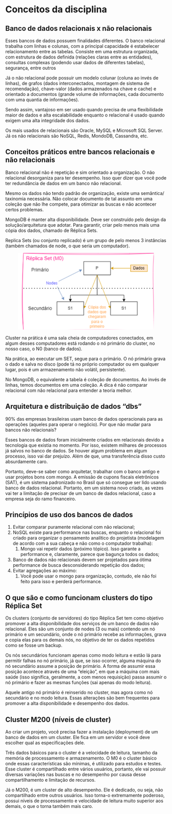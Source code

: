 # Conceitos da disciplina

## Banco de dados relacionais x não relacionais

Esses bancos de dados possuem finalidades diferentes. O banco relacional trabalha com linhas e colunas, com a principal capacidade é estabelecer relacionamento entre as tabelas. Consiste em uma estrutura organizada, com estrutura de dados definida (relações claras entre as entidades), consultas complexas (podendo usar dados de diferentes tabelas), segurança, entre outros&#x20;

Já o não relacional pode possuir um modelo colunar (coluna ao invés de linhas), de grafos (dados interconectados, montagem de sistema de recomendação), chave-valor (dados armazenados na chave e cache) e orientado a documentos (grande volume de informações, cada documento com uma quantia de informações). &#x20;

Sendo assim, vantajoso em ser usado quando precisa de uma flexibilidade maior de dados e alta escalabilidade enquanto o relacional é usado quando exigem uma alta integridade dos dados.&#x20;

Os mais usados de relacionais são Oracle, MySQL e Microsoft SQL Server. Já os não relacionais são NoSQL, Redis, MondoDB, Cassandra, etc.&#x20;

## Conceitos práticos entre bancos relacionais e não relacionais

Banco relacional não é repetição e sim orientado a organização. O não relacional desorganiza para ter desempenho. Isso quer dizer que você pode ter redundância de dados em um banco não relacional.&#x20;

Mesmo os dados não tendo padrão de organização, existe uma semântica/ taxinomia necessária. Não colocar documento de tal assunto em uma coleção que não lhe compete, para otimizar as buscas e não acontecer certos problemas.&#x20;

MongoDB é manter alta disponibilidade. Deve ser construído pelo design da solução/arquitetura que adotar. Para garantir, criar pelo menos mais uma cópia dos dados, chamado de Réplica Sets.&#x20;

Replica Sets (ou conjunto replicado) é um grupo de pelo menos 3 instâncias (também chamados de node, o que seria um computador).&#x20;

<figure><img src="../../../.gitbook/assets/esquema de replica set.png" alt=""><figcaption></figcaption></figure>

Cluster na prática é uma sala cheia de computadores conectados, em algum desses computadores está rodando o nó primário do cluster, no nosso caso, o N0 (banco de dados).&#x20;

Na prática, ao executar um SET, segue para o primário. O nó primário grava o dado e salva no disco (pode tá no próprio computador ou em qualquer lugar, pois é um armazenamento não volátil, persistente).&#x20;

No MongoDB, o equivalente a tabela é coleção de documentos. Ao invés de linhas, temos documentos em uma coleção. A dica é não comparar relacional com não relacional para entender a teoria melhor.&#x20;

## Arquitetura e distribuição de dados “dbs”

90% das empresas brasileiras usam banco de dados operacionais para as operações (aqueles para operar o negócio). Por que não mudar para bancos não relacionais? &#x20;

Esses bancos de dados foram inicialmente criados em relacionais devido a tecnologia que existia no momento. Por isso, existem milhares de processos já salvos no banco de dados. Se houver algum problema em algum processo, isso vai dar prejuízo. Além de que, uma transferência disso custo absurdamente caro.&#x20;

Portanto, deve-se saber como arquitetar, trabalhar com o banco antigo e usar projetos bons com mongo. A emissão de cupons fiscais eletrônicos (SAT), é um sistema padronizado no Brasil que só consegue ser lido usando banco de dados relacional. Portanto, em um sistema novo criado, as vezes vai ter a limitação de precisar de um banco de dados relacional, caso a empresa seja do ramo financeiro.&#x20;

## Princípios de uso dos bancos de dados&#x20;

1. Evitar comparar puramente relacional com não relacional;&#x20;
2. NoSQL existe para performance nas buscas, enquanto o relacional foi criado para organizar o pensamento analítico do projetista (modelagem de acordo com a sua cabeça e não como o computador trabalha):&#x20;
   1. Mongo vai repetir dados (próximo tópico). Isso garante a performance e, claramente, parece que bagunça todos os dados;&#x20;
3. Banco de dados não relacionais devem ser projetados para ótima performance de busca desconsiderando repetição dos dados;&#x20;
4. Evitar agregações ao máximo:&#x20;
   1. Você pode usar o mongo para organização, contudo, ele não foi feito para isso e perderá performance.

## O que são e como funcionam clusters do tipo Réplica Set

Os clusters (conjunto de servidores) do tipo Réplica Set tem como objetivo promover a alta disponibilidade dos serviços de um banco de dados não relacional. Eles são um conjunto de nodes (3 ou mais) contendo um nó primário e um secundário, onde o nó primário recebe as informações, grava e copia elas para os demais nós, no objetivo de ter os dados repetidos como se fosse um backup.&#x20;

Os nós secundários funcionam apenas como modo leitura e estão lá para permitir falhas no nó primário, já que, se isso ocorrer, alguma máquina do nó secundário assume a posição de primário. A forma de assumir essa posição acontece através de uma “eleição”, em que a máquina com mais saúde (isso significa, geralmente, a com menos requisição) passa assumir o nó primário e fazer as mesmas funções (sai apenas do modo leitura).&#x20;

Aquele antigo nó primário é reinserido no cluster, mas agora como nó secundário e no modo leitura. Essas alterações são bem frequentes para promover a alta disponibilidade e desempenho dos dados.&#x20;

## Cluster M200 (níveis de cluster)&#x20;

Ao criar um projeto, você precisa fazer a instalação (deployment) de um banco de dados em um cluster. Ele fica em um servidor e você deve escolher qual as especificações dele. &#x20;

Três dados básicos para o cluster é a velocidade de leitura, tamanho da memória de processamento e armazenamento. O M0 é o cluster básico onde essas características são mínimas, é utilizado para estudos e testes. Esse cluster é compartilhado entre vários usuários, portanto, ele vai possuir diversas variações nas buscas e no desempenho por causa desse compartilhamento e limitação de recursos.&#x20;

Já o M200, é um cluster de alto desempenho. Ele é dedicado, ou seja, não compartilhado entre outros usuários. Isso torna-o extremamente poderoso, possui níveis de processamento e velocidade de leitura muito superior aos demais, o que o torna também mais caro. &#x20;
